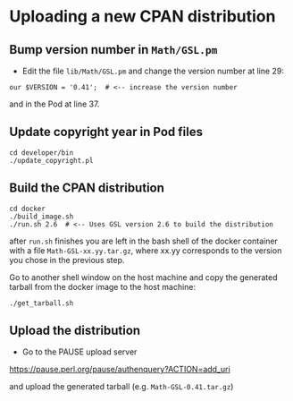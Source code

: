 # Uploading a new CPAN distribution

## Bump version number in `Math/GSL.pm`

- Edit the file `lib/Math/GSL.pm` and change the version number at
line 29:

```
our $VERSION = '0.41';  # <-- increase the version number
```

and in the Pod at line 37.

## Update copyright year in Pod files

```
cd developer/bin
./update_copyright.pl
```

## Build the CPAN distribution

```
cd docker 
./build_image.sh
./run.sh 2.6  # <-- Uses GSL version 2.6 to build the distribution
```
after `run.sh` finishes you are left in the bash shell of the docker
container with a file `Math-GSL-xx.yy.tar.gz`, where xx.yy corresponds
to the version you chose in the previous step.

Go to another shell window on the host machine and copy the generated
tarball from the docker image to the host machine:

```
./get_tarball.sh
```

## Upload the distribution

- Go to the PAUSE upload server

https://pause.perl.org/pause/authenquery?ACTION=add_uri

and upload the generated tarball (e.g. `Math-GSL-0.41.tar.gz`)
